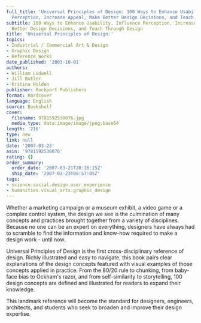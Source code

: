 ```yaml
---
full_title: 'Universal Principles of Design: 100 Ways to Enhance Usability, Influence
  Perception, Increase Appeal, Make Better Design Decisions, and Teach Through Design'
subtitle: 100 Ways to Enhance Usability, Influence Perception, Increase Appeal, Make
  Better Design Decisions, and Teach Through Design
title: 'Universal Principles of Design:'
topics:
- Industrial / Commercial Art & Design
- Graphic Design
- Reference Works
date_published: '2003-10-01'
authors:
- William Lidwell
- Jill Butler
- Kritina Holden
publisher: Rockport Publishers
format: Hardcover
language: English
source: Bookshelf
cover:
  filename: 9781592530076.jpg
  media_type: data:image/image/jpeg;base64
length: '216'
type: new
link: null
date: '2007-03-23'
asin: '9781592530076'
rating: {}
order_summary:
  order_date: '2007-03-21T20:16:15Z'
  ship_date: '2007-03-23T08:57:05Z'
tags:
- science.social.design.user_experience
- humanities.visual_arts.graphic_design
---
```

Whether a marketing campaign or a museum exhibit, a video game or a complex control system, the design we see is the culmination of many concepts and practices brought together from a variety of disciplines. Because no one can be an expert on everything, designers have always had to scramble to find the information and know-how required to make a design work - until now.

Universal Principles of Design is the first cross-disciplinary reference of design. Richly illustrated and easy to navigate, this book pairs clear explanations of the design concepts featured with visual examples of those concepts applied in practice. From the 80/20 rule to chunking, from baby-face bias to Ockham's razor, and from self-similarity to storytelling, 100 design concepts are defined and illustrated for readers to expand their knowledge.

This landmark reference will become the standard for designers, engineers, architects, and students who seek to broaden and improve their design expertise.
